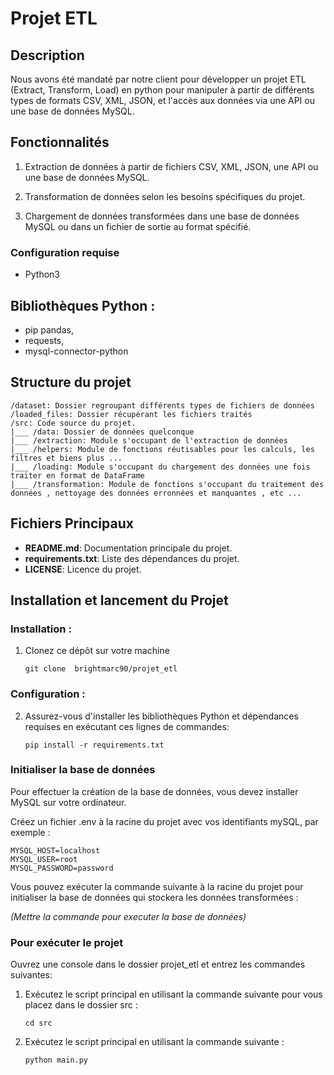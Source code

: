 # Projet ETL 

## Description 

Nous avons été mandaté par notre client pour développer un projet ETL (Extract, Transform, Load) en python pour manipuler à partir de différents types de formats CSV, XML, JSON, et l'accès aux données via une API ou une base de données MySQL.

## Fonctionnalités 

1. Extraction de données à partir de fichiers CSV, XML, JSON, une API ou une base de données MySQL.

2. Transformation de données selon les besoins spécifiques du projet.

3. Chargement de données transformées dans une base de données MySQL ou dans un fichier de sortie au format spécifié.

### Configuration requise
 
- Python3

## Bibliothèques Python :

- pip pandas,
- requests,
- mysql-connector-python

## Structure du projet

```
/dataset: Dossier regroupant différents types de fichiers de données
/loaded_files: Dossier récupérant les fichiers traités
/src: Code source du projet.
|___ /data: Dossier de données quelconque
|___ /extraction: Module s'occupant de l'extraction de données
|___ /helpers: Module de fonctions réutisables pour les calculs, les filtres et biens plus ...
|___ /loading: Module s'occupant du chargement des données une fois traiter en format de DataFrame
|___ /transformation: Module de fonctions s'occupant du traitement des données , nettoyage des données erronnées et manquantes , etc ...

```


## Fichiers Principaux

- **README.md**: Documentation principale du projet.
- **requirements.txt**: Liste des dépendances du projet.
- **LICENSE**: Licence du projet.


## Installation et lancement du Projet 


### Installation : 

1. Clonez ce dépôt sur votre machine

    ```git clone  brightmarc90/projet_etl```

### Configuration :

2. Assurez-vous d'installer les bibliothèques Python et dépendances requises en exécutant ces lignes de commandes:

    ```pip install -r requirements.txt```





### Initialiser la base de données

Pour effectuer la création de la base de données, vous devez installer MySQL sur votre ordinateur.

Créez un fichier .env à la racine du projet avec vos identifiants mySQL, par exemple :

```
MYSQL_HOST=localhost
MYSQL_USER=root
MYSQL_PASSWORD=password
```


Vous pouvez exécuter la commande suivante à la racine du projet pour initialiser la base de données qui stockera les données transformées :

_(Mettre la commande pour executer la base de données)_


### Pour exécuter le projet 

Ouvrez une console dans le dossier projet_etl et entrez les commandes suivantes:

1. Exécutez le script principal en utilisant la commande suivante pour vous placez dans le dossier src :

    ```cd src```

2. Exécutez le script principal en utilisant la commande suivante :

    ```python main.py```